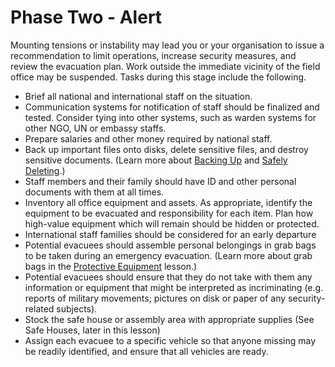 [Title]: # (Phase Two - Alert)
[Order]: # (1)

# Phase Two - Alert

Mounting tensions or instability may lead you or your organisation to issue a recommendation to limit operations, increase security measures, and review the evacuation plan.  Work outside the immediate vicinity of the field office may be suspended.  Tasks during this stage include the following.

*   Brief all national and international staff on the situation.
*   Communication systems for notification of staff should be finalized and tested.  Consider tying into other systems, such as warden systems for other NGO, UN or embassy staffs.
*   Prepare salaries and other money required by national staff.
*   Back up important files onto disks, delete sensitive files, and destroy sensitive documents.  (Learn more about [Backing Up](umbrella://lesson/backing-up/1) and [Safely Deleting](umbrella://lesson/safely-deleting).)
*   Staff members and their family should have ID and other personal documents with them at all times.
*   Inventory all office equipment and assets.  As appropriate, identify the equipment to be evacuated and responsibility for each item.  Plan how high-value equipment which will remain should be hidden or protected.
*   International staff families should be considered for an early departure
*   Potential evacuees should assemble personal belongings in grab bags to be taken during an emergency evacuation. (Learn more about grab bags in the [Protective Equipment](umbrella://lesson/protective-equipment) lesson.)
*   Potential evacuees should ensure that they do not take with them any information or equipment that might be interpreted as incriminating (e.g. reports of military movements; pictures on disk or paper of any security-related subjects).
*   Stock the safe house or assembly area with appropriate supplies (See Safe Houses, later in this lesson)
*   Assign each evacuee to a specific vehicle so that anyone missing may be readily identified, and ensure that all vehicles are ready.
